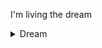 I'm living the dream
<details>
  <summary>Dream</summary>

  ```
  D ead inside
  R econsidering my life
  E ating nothing
  A complete mess
  M entally unstable
  ```
<script type="text/javascript" src="https://cdnjs.buymeacoffee.com/1.0.0/button.prod.min.js" data-name="bmc-button" data-slug="xijisuno" data-color="#5F7FFF" data-emoji=""  data-font="Lato" data-text="Buy me a cement" data-outline-color="#000000" data-font-color="#ffffff" data-coffee-color="#FFDD00" ></script>
